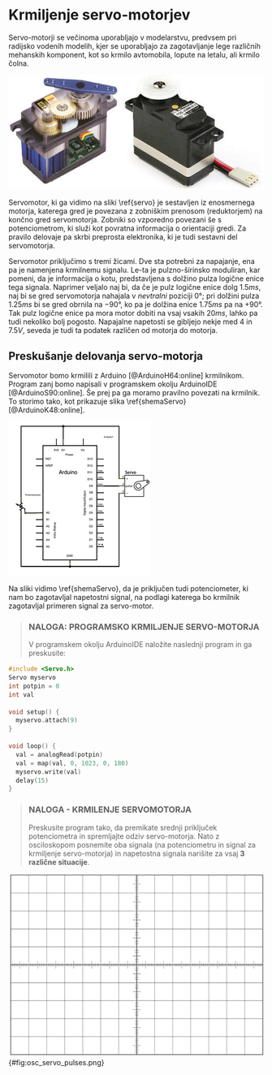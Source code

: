 # Krmiljenje servo-motorjev

Servo-motorji se večinoma uporabljajo v modelarstvu, predvsem pri radijsko vodenih modelih, kjer se uporabljajo za zagotavljanje lege različnih mehanskih komponent, kot so krmilo avtomobila, lopute na letalu, ali krmilo čolna.

![Prmer modelarskega servomotorja\label{servo}](./slike/Servomotor.jpg)

Servomotor, ki ga vidimo na sliki \ref{servo} je sestavljen iz enosmernega motorja, katerega gred je povezana z zobniškim prenosom (reduktorjem) na končno gred servomotorja. Zobniki so vzporedno povezani še s potenciometrom, ki služi kot povratna informacija o orientaciji gredi. Za pravilo delovaje pa skrbi preprosta elektronika, ki je tudi sestavni del servomotorja.

Servomotor priključimo s tremi žicami. Dve sta potrebni za napajanje, ena pa je namenjena krmilnemu signalu. Le-ta je pulzno-širinsko moduliran, kar pomeni, da je informacija o kotu, predstavljena s dolžino pulza logične enice tega signala. Naprimer veljalo naj bi, da če je pulz logične enice dolg $1.5 ms$, naj bi se gred servomotorja nahajala v *nevtralni* poziciji $0°$; pri dolžini pulza $1.25 ms$ bi se gred obrnila na $-90°$, ko pa je dolžina enice $1.75 ms$ pa na $+90°$. Tak pulz logične enice pa mora motor dobiti na vsaj vsakih $20 ms$, lahko pa tudi nekoliko bolj pogosto. Napajalne napetosti se gibljejo nekje med $4$ in $7.5 V$, seveda je tudi ta podatek različen od motorja do motorja.

## Preskušanje delovanja servo-motorja

Servomotor bomo krmilili z Arduino [@ArduinoH64:online] krmilnikom. Program zanj bomo napisali v programskem okolju ArduinoIDE [@ArduinoS90:online]. Še prej pa ga moramo pravilno povezati na krmilnik. To storimo tako, kot prikazuje slika \ref{shemaServo} [@ArduinoK48:online].

![Prikljucitev servo-motorja\label{shemaServo}](./slike/knob_schem.png)

Na sliki vidimo \ref{shemaServo}, da je priključen tudi potenciometer, ki nam bo zagotavljal napetostni signal, na podlagi katerega bo krmilnik zagotavljal primeren signal za servo-motor.

> ### NALOGA: PROGRAMSKO KRMILJENJE SERVO-MOTORJA  
> V programskem okolju ArduinoIDE naložite naslednji program in ga preskusite:

```cpp
#include <Servo.h>
Servo myservo
int potpin = 0
int val

void setup() {
  myservo.attach(9)
}

void loop() {
  val = analogRead(potpin)
  val = map(val, 0, 1023, 0, 180)
  myservo.write(val)
  delay(15)
}
```
> ### NALOGA - KRMILENJE SERVOMOTORJA  
> Preskusite program tako, da premikate srednji priključek potenciometra in spremljajte odziv servo-motorja. Nato z osciloskopom posnemite oba signala (na potenciometru in signal za krmiljenje servo-motorja) in napetostna signala narišite za vsaj __3 različne situacije__.

![Slika signalov.](./slike/chart-oscilloscope.png){#fig:osc_servo_pulses.png}

